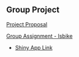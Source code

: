 ## Group Project

[Project Proposal](Project-Proposal.html)

[Group Assignment - Isbike](shiny_app.html)
  - [Shiny App Link](https://madagaskar.shinyapps.io/shiny_app/)

